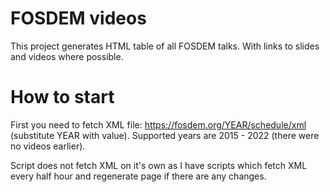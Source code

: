 # FOSDEM videos

This project generates HTML table of all FOSDEM talks. With links to slides and
videos where possible.

# How to start

First you need to fetch XML file: https://fosdem.org/YEAR/schedule/xml
(substitute YEAR with value). Supported years are 2015 - 2022 (there were no
videos earlier).

Script does not fetch XML on it's own as I have scripts which fetch XML every
half hour and regenerate page if there are any changes.
